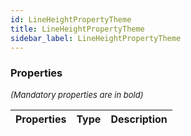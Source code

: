 ```yaml
---
id: LineHeightPropertyTheme
title: LineHeightPropertyTheme
sidebar_label: LineHeightPropertyTheme
---
```




### Properties

<font size="2"><i>(Mandatory properties are in bold)</i></font>

| Properties | Type | Description |
| --------- | ---- | ----------- |
